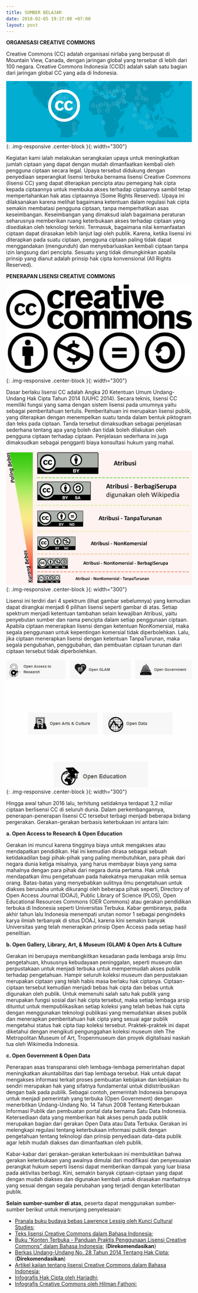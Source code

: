 ```yaml
---
title: SUMBER BELAJAR
date: 2018-02-05 19:37:00 +07:00
layout: post
---
```


**ORGANISASI CREATIVE COMMONS**

Creative Commons (CC) adalah organisasi nirlaba yang berpusat di Mountain View, Canada, dengan jaringan global yang tersebar di lebih dari 100 negara. Creative Commons Indonesia (CCID) adalah salah satu bagian dari jaringan global CC yang ada di Indonesia. 

![1-009747.jpg](/uploads/1-009747.jpg){: .img-responsive .center-block }{: width="300"}

Kegiatan kami ialah melakukan serangkaian upaya untuk meningkatkan jumlah ciptaan yang dapat dengan mudah dimanfaatkan kembali oleh pengguna ciptaan secara legal. Upaya tersebut didukung dengan penyediaan seperangkat lisensi terbuka bernama lisensi Creative Commons (lisensi CC) yang dapat diterapkan pencipta atau pemegang hak cipta kepada ciptaannya untuk membuka akses terhadap ciptaannya sambil tetap mempertahankan hak atas ciptaannya (Some Rights Reserved). Upaya ini dilaksanakan karena melihat bagaimana ketentuan dalam regulasi hak cipta semakin membatasi pengguna ciptaan, tanpa memperhatikan asas keseimbangan. Keseimbangan yang dimaksud ialah bagaimana peraturan seharusnya memberikan ruang keterbukaan akses terhadap ciptaan yang disediakan oleh teknologi terkini. Termasuk, bagaimana nilai kemanfaatan ciptaan dapat dirasakan lebih lanjut lagi oleh publik.
Karena, ketika lisensi ini diterapkan pada suatu ciptaan, pengguna ciptaan paling tidak dapat menggandakan (mengunduh) dan menyebarluaskan kembali ciptaan tanpa izin langsung dari pencipta. Sesuatu yang tidak dimungkinkan apabila prinsip yang dianut adalah prinsip hak cipta konvensional (All Rights Reserved).

**PENERAPAN LISENSI CREATIVE COMMONS**

![creative-commons.jpg](/uploads/creative-commons.jpg){: .img-responsive .center-block }{: width="300"}

Dasar berlaku lisensi CC adalah Angka 20 Ketentuan Umum Undang-Undang Hak Cipta Tahun 2014 (UUHC 2014). Secara teknis, lisensi CC memiliki fungsi yang sama dengan sistem lisensi pada umumnya yaitu sebagai pemberitahuan tertulis. Pemberitahuan ini merupakan lisensi publik, yang diterapkan dengan menempelkan suatu tanda dalam bentuk piktogram dan teks pada ciptaan. Tanda tersebut dimaksudkan sebagai penjelasan sederhana tentang apa yang boleh dan tidak boleh dilakukan oleh pengguna ciptaan terhadap ciptaan. Penjelasan sederhana ini juga dimaksudkan sebagai pengganti biaya konsultasi hukum yang mahal.

![license meter.jpg](/uploads/license%20meter.jpg){: .img-responsive .center-block }{: width="300"}

Lisensi ini terdiri dari 4 spektrum (lihat gambar sebelumnya) yang kemudian dapat dirangkai menjadi 6 pilihan lisensi seperti gambar di atas. Setiap spektrum menjadi ketentuan tambahan selain kewajiban Atribusi, yaitu penyebutan sumber dan nama pencipta dalam setiap penggunaan ciptaan. Apabila ciptaan menerapkan lisensi dengan ketentuan NonKomersial, maka segala penggunaan untuk kepentingan komersial tidak diperbolehkan. Lalu, jika ciptaan menerapkan lisensi dengan ketentuan TanpaTurunan, maka segala pengubahan, penggubahan, dan pembuatan ciptaan turunan dari ciptaan tersebut tidak diperbolehkan.

![projects.jpg](/uploads/projects.jpg){: .img-responsive .center-block }{: width="300"}

Hingga awal tahun 2016 lalu, terhitung setidaknya terdapat 3,2 miliar ciptaan berlisensi CC di seluruh dunia. Dalam perkembangannya, penerapan-penerapan lisensi CC tersebut terbagi menjadi beberapa bidang pergerakan. Gerakan-gerakan berbasis keterbukaan ini antara lain:

**a. Open Access to Research & Open Education**

Gerakan ini muncul karena tingginya biaya untuk mengakses atau mendapatkan pendidikan. Hal ini kemudian dirasa sebagai sebuah ketidakadilan bagi pihak-pihak yang paling membutuhkan, para pihak dari negara dunia ketiga misalnya, yang harus membayar biaya yang sama mahalnya dengan para pihak dari negara dunia pertama. Hak untuk mendapatkan ilmu pengetahuan pada hakekatnya merupakan milik semua orang. Batas-batas yang menyebabkan sulitnya ilmu pengetahuan untuk diakses berusaha untuk dikurangi oleh beberapa pihak seperti, Directory of Open Access Journal (DOAJ), Public Library of Science (PLOS), Open Educational Resources Commons (OER Commons) atau gerakan pendidikan terbuka di Indonesia seperti Universitas Terbuka. Kabar gembiranya, pada akhir tahun lalu Indonesia menempati urutan nomor 1 sebagai pengindeks karya ilmiah terbanyak di situs DOAJ, karena kini semakin banyak Universitas yang telah menerapkan prinsip Open Access pada setiap hasil penelitian.

**b. Open Gallery, Library, Art, & Museum (GLAM) & Open Arts & Culture**

Gerakan ini berupaya membangkitkan kesadaran pada lembaga arsip ilmu pengetahuan, khususnya kebudayaan peninggalan, seperti museum dan perpustakaan untuk menjadi terbuka untuk mempermudah akses publik terhadap pengetahuan. Hampir seluruh koleksi museum dan perpustakaan merupakan ciptaan yang telah habis masa berlaku hak ciptanya. Ciptaan-ciptaan tersebut kemudian menjadi bebas hak cipta dan bebas untuk digunakan oleh publik. Untuk memenuhi salah satu hak publik yang merupakan fungsi sosial dari hak cipta tersebut, maka setiap lembaga arsip dituntut untuk mempublikasikan setiap koleksi yang telah bebas hak cipta dengan menggunakan teknologi publikasi yang memudahkan akses publik dan menerapkan pemberitahuan hak cipta yang sesuai agar publik mengetahui status hak cipta tiap koleksi tersebut. Praktek-praktek ini dapat diketahui dengan mengikuti pengunggahan koleksi museum oleh The Metropolitan Museum of Art, Tropenmuseum dan proyek digitalisasi naskah tua oleh Wikimedia Indonesia.

**c. Open Government & Open Data**

Penerapan asas transparansi oleh lembaga-lembaga pemerintahan dapat meningkatkan akuntabilitas dari tiap lembaga tersebut. Hak untuk dapat mengakses informasi terkait proses pembuatan kebijakan dan kebijakan itu sendiri merupakan hak yang sifatnya fundamental untuk didistribusikan dengan baik pada publik. Sebagai contoh, pemerintah Indonesia berupaya untuk menjadi pemerintah yang terbuka (Open Government) dengan menerbitkan Undang-Undang No. 14 Tahun 2008 Tentang Keterbukaan Informasi Publik dan pembuatan portal data bernama Satu Data Indonesia. Ketersediaan data yang memberikan hak akses penuh pada publik merupakan bagian dari gerakan Open Data atau Data Terbuka. Gerakan ini melengkapi regulasi tentang keterbukaan informasi publik dengan pengetahuan tentang teknologi dan prinsip penyediaan data-data publik agar lebih mudah diakses dan dimanfaatkan oleh publik.
 
Kabar-kabar dari gerakan-gerakan keterbukaan ini membuktikan bahwa gerakan keterbukaan yang awalnya dimulai dari modifikasi dan penyesuaian perangkat hukum seperti lisensi dapat memberikan dampak yang luar biasa pada aktivitas berbagi. Kini, semakin banyak ciptaan-ciptaan yang dapat dengan mudah diakses dan digunakan kembali untuk dirasakan manfaatnya yang sesuai dengan segala perubahan yang terjadi dengan keterlibatan publik.

**Selain sumber-sumber di atas**, peserta dapat menggunakan sumber-sumber berikut untuk menunjang penyelesaian:

* [Pranala buku budaya bebas Lawrence Lessig oleh Kunci Cultural Studies](http://kunci.or.id/collections/buku-lawrence-lessig-budaya-bebas/);
* [Teks lisensi Creative Commons dalam Bahasa Indonesia](http://creativecommons.or.id/lisensi-cc-bahasa-indonesia/);
* [Buku “Konten Terbuka - Panduan Praktis Penggunaan Lisensi Creative Commons” dalam Bahasa Indonesia](https://commons.wikimedia.org/wiki/File:Konten_Terbuka_%E2%80%93_Pedoman_Praktis_Penggunaan_Lisensi_Creative_Commons.pdf); (**Direkomendasikan**)
* [Berkas Undang-Undang No. 28 Tahun 2014 Tentang Hak Cipta](https://id.wikisource.org/wiki/Undang-Undang_Republik_Indonesia_Nomor_28_Tahun_2014); (**Direkomendasikan**)
* [Artikel kajian tentang lisensi Creative Commons dalam Bahasa Indonesia](http://creativecommons.or.id/kajian/);
* [Infografis Hak Cipta oleh Hariadhi](https://commons.wikimedia.org/wiki/File:Infografis-Hak-Cipta-7-Agustus-2015.jpg);
* [Infografis Creative Commons oleh Hilman Fathoni](https://www.flickr.com/photos/155583491@N05/39672654281/in/dateposted-public/);